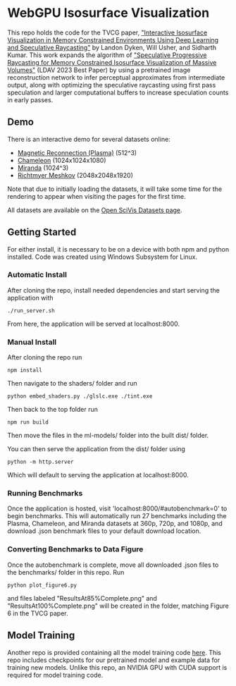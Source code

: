 # WebGPU Isosurface Visualization
This repo holds the code for the TVCG paper, ["Interactive Isosurface Visualization in Memory Constrained Environments Using Deep Learning and Speculative Raycasting"](https://ieeexplore.ieee.org/document/10577555) by Landon Dyken, Will Usher, and Sidharth Kumar. This work expands the algorithm of ["Speculative Progressive Raycasting for Memory Constrained Isosurface Visualization of Massive Volumes"](https://github.com/Twinklebear/webgpu-prog-iso) (LDAV 2023 Best Paper) by using a pretrained image reconstruction network to infer perceptual approximates from intermediate output, along with optimizing the speculative raycasting using first pass speculation and larger computational buffers to increase speculation counts in early passes.

## Demo 
There is an interactive demo for several datasets online:
- [Magnetic Reconnection (Plasma)](https://ldyken53.github.io/TVCG-progiso/#dataset=magnetic) (512^3)
- [Chameleon](https://ldyken53.github.io/TVCG-progiso/#dataset=chameleon) (1024x1024x1080)
- [Miranda](https://ldyken53.github.io/TVCG-progiso/#dataset=miranda) (1024^3)
- [Richtmyer Meshkov](https://ldyken53.github.io/TVCG-progiso/#dataset=richtmyer_meshkov) (2048x2048x1920)

Note that due to initially loading the datasets, it will take some time for the rendering to appear when visiting the pages for the first time.

All datasets are available on the [Open SciVis Datasets page](https://klacansky.com/open-scivis-datasets/). 

## Getting Started
For either install, it is necessary to be on a device with both npm and python installed. Code was created using Windows Subsystem for Linux. 

### Automatic Install
After cloning the repo, install needed dependencies and start serving the application with
```
./run_server.sh
```
From here, the application will be served at localhost:8000.

### Manual Install
After cloning the repo run

```
npm install
```

Then navigate to the shaders/ folder and run
```
python embed_shaders.py ./glslc.exe ./tint.exe
```

Then back to the top folder run 
```
npm run build
```

Then move the files in the ml-models/ folder into the built dist/ folder. 

You can then serve the application from the dist/ folder using 
```
python -m http.server
```
Which will default to serving the application at localhost:8000.

### Running Benchmarks
Once the application is hosted, visit 'localhost:8000/#autobenchmark=0' to begin benchmarks. This will automatically run 27 benchmarks including the Plasma, Chameleon, and Miranda datasets at 360p, 720p, and 1080p, and download .json benchmark files to your default download location.

### Converting Benchmarks to Data Figure
Once the autobenchmark is complete, move all downloaded .json files to the benchmarks/ folder in this repo. Run
```
python plot_figure6.py
```
and files labeled "ResultsAt85%Complete.png" and "ResultsAt100%Complete.png" will be created in the folder, matching Figure 6 in the TVCG paper.

## Model Training
Another repo is provided containing all the model training code [here](https://github.com/ldyken53/TVCG-progiso-training). This repo includes checkpoints for our pretrained model and example data for training new models. Unlike this repo, an NVIDIA GPU with CUDA support is required for model training code. 
